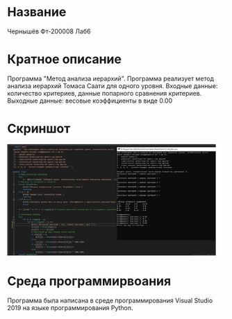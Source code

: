 # Название
Чернышёв Фт-200008 Лаб6

# Кратное описание
Программа "Метод анализа иерархий". Программа реализует метод анализа иерархий Томаса Саати для одного уровня.
Входные данные: количество критериев, данные попарного сравнения критериев.
Выходные данные: весовые коэффициенты в виде 0.00

# Скриншот
![Alt-текст](https://github.com/RaSSlabowni/Lab6/blob/main/%D0%A1%D0%BA%D1%80%D0%B8%D0%BD%D1%88%D0%BE%D1%82%20%D0%9B%D0%B0%D0%B1-6.png)

# Среда программирвоания
Программа была написана в среде программирования Visual Studio 2019 на языке программирования Python.
